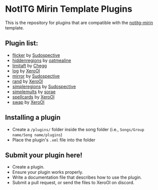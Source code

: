 # NotITG Mirin Template Plugins
This is the repository for plugins that are compatible with the [notitg-mirin](https://github.com/XeroOl/notitg-mirin/) template.

## Plugin list:
* [flicker](flicker.md) by [Sudospective](https://github.com/Sudospective/)
* [hiddenregions](hiddenregions.md) by [oatmealine](https://github.com/oatmealine/)
* [limitaft](limitaft.md) by [Chegg](https://github.com/ChocoboGamer/)
* [log](log.md) by [XeroOl](https://github.com/XeroOl/)
* [mirror](mirror.md) by [Sudospective](https://github.com/Sudospective/)
* [rand](rand.md) by [XeroOl](https://github.com/XeroOl/)
* [simpleregions](simpleregions.md) by [Sudospective](https://github.com/Sudospective/)
* [simplemults](simplemults.md) by [sorae](https://github.com/soraeee)
* [spellcards](spellcards.md) by [XeroOl](https://github.com/XeroOl/)
* [swap](swap.md) by [XeroOl](https://github.com/XeroOl/)

## Installing a plugin
* Create a `/plugins/` folder inside the song folder (i.e., `Songs/Group name/Song name/plugins`)
* Place the plugin's `.xml` file into the folder

## Submit your plugin here!
* Create a plugin.
* Ensure your plugin works properly.
* Write a documentation file that describes how to use the plugin.
* Submit a pull request, or send the files to XeroOl on discord.
